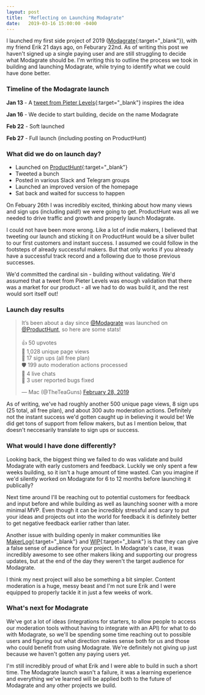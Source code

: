 ```yaml
---
layout: post
title:  "Reflecting on Launching Modagrate"
date:   2019-03-16 15:00:00 -0400
---
```


I launched my first side project of 2019 ([Modagrate](https://modagrate.com/){:target="_blank"}), with my friend Erik 21 days ago, on Feburary 22nd. As of writing this post we haven't signed up a single paying user and are still struggling to decide what Modagrate should be. I'm writing this to outline the process we took in building and launching Modagrate, while trying to identify what we could have done better. 

### Timeline of the Modagrate launch

**Jan 13** - A [tweet from Pieter Levels](https://twitter.com/levelsio/status/1082223843870007297?ref_src=twsrc%5Etfw){:target="_blank"} inspires the idea

**Jan 16** - We decide to start building, decide on the name Modagrate

**Feb 22** - Soft launched

**Feb 27** - Full launch (including posting on ProductHunt)

### What did we do on launch day?

- Launched on [ProductHunt](https://www.producthunt.com/posts/modagrate){:target="_blank"}
- Tweeted a bunch
- Posted in various Slack and Telegram groups
- Launched an improved version of the homepage
- Sat back and waited for success to happen

On Febuary 26th I was incredibly excited, thinking about how many views and sign ups (including paid!) we were going to get. ProductHunt was all we needed to drive traffic and growth and properly launch Modagrate. 

I could not have been more wrong. Like a lot of indie makers, I believed that tweeting our launch and sticking it on ProductHunt would be a silver bullet to our first customers and instant success. I assumed we could follow in the footsteps of already successful makers. But that only works if you already have a successful track record and a following due to those previous successes. 

We'd committed the cardinal sin - building without validating. We'd assumed that a tweet from Pieter Levels was enough validation that there was a market for our product - all we had to do was build it, and the rest would sort itself out!

### Launch day results

<blockquote class="twitter-tweet"><p lang="en" dir="ltr">It’s been about a day since <a href="https://twitter.com/Modagrate?ref_src=twsrc%5Etfw">@Modagrate</a> was launched on <a href="https://twitter.com/ProductHunt?ref_src=twsrc%5Etfw">@ProductHunt</a>, so here are some stats!<br><br>👍 50 upvotes<br>👀 1,028 unique page views<br>👥 17 sign ups (all free plan)<br>🛡 199 auto moderation actions processed<br>💬 4 live chats<br>🐛 3 user reported bugs fixed</p>&mdash; Mac (@TheTeaGuns) <a href="https://twitter.com/TheTeaGuns/status/1101164632419508224?ref_src=twsrc%5Etfw">February 28, 2019</a></blockquote> <script async src="https://platform.twitter.com/widgets.js" charset="utf-8"></script> 


As of writing, we've had roughly another 500 unique page views, 8 sign ups (25 total, all free plan), and about 300 auto moderation actions. Definitely not the instant success we'd gotten caught up in believing it would be! We did get tons of support from fellow makers, but as I mention below, that doesn't neccesarily translate to sign ups or success.

### What would I have done differently?

Looking back, the biggest thing we failed to do was validate and build Modagrate with early customers and feedback. Luckily we only spent a few weeks building, so it isn't a huge amount of time wasted. Can you imagine if we'd silently worked on Modagrate for 6 to 12 months before launching it publically? 

Next time around I'll be reaching out to potential customers for feedback and input before and while building as well as launching sooner with a more minimal MVP. Even though it can be incredibly stressful and scary to put your ideas and projects out into the world for feedback it is definitely better to get negative feedback earlier rather than later.

Another issue with building openly in maker communities like [MakerLog](https://getmakerlog.com/){:target="_blank"} and [WIP](https://wip.chat){:target="_blank"} is that they can give a false sense of audience for your project. In Modagrate's case, it was incredibly awesome to see other makers liking and supporting our progress updates, but at the end of the day they weren't the target audience for Modagrate. 

I think my next project will also be something a bit simpler. Content moderation is a huge, messy beast and I'm not sure Erik and I were equipped to properly tackle it in just a few weeks of work.

### What's next for Modagrate

We've got a lot of ideas (integrations for starters, to allow people to access our moderation tools without having to integrate with an API) for what to do with Modagrate, so we'll be spending some time reaching out to possible users and figuring out what direction makes sense both for us and those who could benefit from using Modagrate. We're definitely not giving up just because we haven't gotten any paying users yet.

I'm still incredibly proud of what Erik and I were able to build in such a short time. The Modagrate launch wasn't a failure, it was a learning experience and everything we've learned will be applied both to the future of Modagrate and any other projects we build.

<div class="divider"></div>
